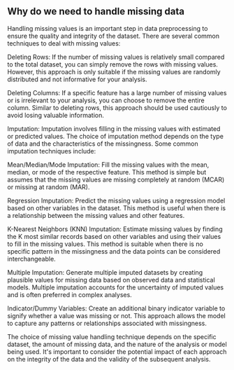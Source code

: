 ## Why do we need to handle missing data
Handling missing values is an important step in data preprocessing to ensure the quality and integrity of the dataset. There are several common techniques to deal with missing values:

Deleting Rows: If the number of missing values is relatively small compared to the total dataset, you can simply remove the rows with missing values. However, this approach is only suitable if the missing values are randomly distributed and not informative for your analysis.

Deleting Columns: If a specific feature has a large number of missing values or is irrelevant to your analysis, you can choose to remove the entire column. Similar to deleting rows, this approach should be used cautiously to avoid losing valuable information.

Imputation: Imputation involves filling in the missing values with estimated or predicted values. The choice of imputation method depends on the type of data and the characteristics of the missingness. Some common imputation techniques include:

Mean/Median/Mode Imputation: Fill the missing values with the mean, median, or mode of the respective feature. This method is simple but assumes that the missing values are missing completely at random (MCAR) or missing at random (MAR).

Regression Imputation: Predict the missing values using a regression model based on other variables in the dataset. This method is useful when there is a relationship between the missing values and other features.

K-Nearest Neighbors (KNN) Imputation: Estimate missing values by finding the K most similar records based on other variables and using their values to fill in the missing values. This method is suitable when there is no specific pattern in the missingness and the data points can be considered interchangeable.

Multiple Imputation: Generate multiple imputed datasets by creating plausible values for missing data based on observed data and statistical models. Multiple imputation accounts for the uncertainty of imputed values and is often preferred in complex analyses.

Indicator/Dummy Variables: Create an additional binary indicator variable to signify whether a value was missing or not. This approach allows the model to capture any patterns or relationships associated with missingness.

The choice of missing value handling technique depends on the specific dataset, the amount of missing data, and the nature of the analysis or model being used. It's important to consider the potential impact of each approach on the integrity of the data and the validity of the subsequent analysis.
